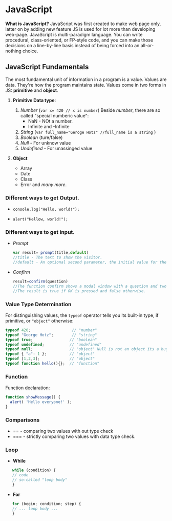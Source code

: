 # JavaScript

**What is JavaScript?**
JavaScript was first created to make web page only, latter on by adding new feature JS is used for lot more than developing web-page.
JavaScript is multi-paradigm language. You can write procedural, class-oriented, or FP-style code, and you can make those decisions on a line-by-line basis instead of being forced into an all-or-nothing choice.

## JavaScript Fundamentals 
The most fundamental unit of information in a program is a value. Values are data. They're how the program maintains state. Values come in two forms in JS: **primitive** and **object**.

1. **Primitive Data type**:
   1. *Number* (`var x= 420 // x is number`) Beside *number*, there are so called "special numberic value":
      * NaN - NOt a number.
      * Infinite and -Infinite 
   1. *String* (`var full_name="Geroge Hotz" //full_name is a string` )
   1. *Boolean* (ture/false)
   1. *Null* - For unknow value
   1. *Undefined* - For unassinged value

1. **Object**
   * Array
   * Date
   * Class
   * Error and *many more*.
   
### Different ways to get Output.
* `console.log("Hello, world!");`

*  `alert("Hellow, world!");`

### Different ways to get input.
* *Prompt*
   ```js
   var result= prompt(title,default)
   //title - The text to show the visitor.
   //default - An optional second parameter, the initial value for the input field.
   ```
* *Confirm*
   ```js
   result=confirm(question)
   //The function confirm shows a modal window with a question and two buttons: OK and Cancel.
   //The result is true if OK is pressed and false otherwise.
   ```
### Value Type Determination

For distinguishing values, the `typeof` operator tells you its built-in type, if primitive, or `"object"` otherwise:

```js
typeof 420;                  // "number"
typeof "George Hotz";        // "string"
typeof true;                // "boolean"
typeof undefined;           // "undefined"
typeof null;                // "object" Null is not an object its a bug.
typeof { "a": 1 };          // "object"
typeof [1,2,3];             // "object"
typeof function hello(){};  // "function"
```
### Function
Function declaration:
```js
function showMessage() {
  alert( 'Hello everyone!' );
}
```
### Comparisons
* == - comparing two values with out type check
* === - strictly comparing two values with data type check.


### Loop
* **While**
```js
   while (condition) {
   // code
   // so-called "loop body"
   }
```
* **For**
```js
   for (begin; condition; step) {
   // ... loop body ...
   }
```


   

